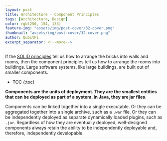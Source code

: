 ```yaml
---
layout: post
title: Architecture - Component Principles
tags: [Architecture, Design]
color: rgb(250, 154, 133)
feature-img: "assets/img/post-cover/32-cover.png"
thumbnail: "assets/img/post-cover/32-cover.png"
author: QubitPi
excerpt_separator: <!--more-->
---
```


<!--more-->

If the [SOLID principles](https://qubitpi.github.io/jersey-guide/2021/05/30/design-principles.html) tell us how to
arrange the bricks into walls and rooms, then the component principles tell us how to arrange the rooms into buildings.
Large software systems, like large buildings, are built out of smaller components.

* TOC
{:toc}

**Components are the units of deployment. They are the smallest entities that can be deployed as part of a system. In
Java, they are jar files**.

Components can be linked together into a single executable. Or they can be aggregated together into a single archive,
such as a `.war` file. Or they can be independently deployed as separate dynamically loaded plugins, such as `.jar`.
Regardless of how they are eventually deployed, well-designed components always
retain the ability to be independently deployable and, therefore, independently
developable.